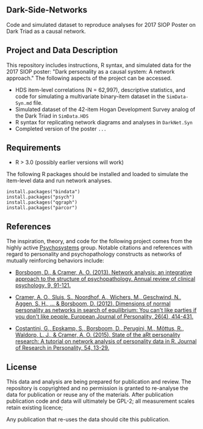 ## Dark-Side-Networks
Code and simulated dataset to reproduce analyses for 2017 SIOP Poster on Dark Triad as a causal network.

## Project and Data Description
This repository includes instructions, R syntax, and simulated data for the 2017 SIOP poster: "Dark personality as a causal system: A network approach." The following aspects of the project can be accessed.

- HDS item-level correlations (N = 62,997), descriptive statistics, and code for simulating a multivariate binary-item dataset in the `SimData-Syn.md` file.
- Simulated dataset of the 42-item Hogan Development Survey analog of the Dark Triad in `SimData.HDS`
- R syntax for replicating network diagrams and analyses in `DarkNet.Syn`
- Completed version of the poster `...`

## Requirements

- R > 3.0 (possibly earlier versions will work)

The following R packages should be installed and loaded to simulate the item-level data and run network analyses. 

```
install.packages("bindata")
install.packages("psych")
install.packages("qgraph")
install.packages("parcor")
```

## References

The inspiration, theory, and code for the following project comes from the highly active [Psychosystems](http://psychosystems.org/) group. Notable citations and references with regard to personality and psychopathology constructs as networks of mutually reinforcing behaviors include:

- [Borsboom, D., & Cramer, A. O. (2013). Network analysis: an integrative approach to the structure of psychopathology. Annual review of clinical psychology, 9, 91-121.](https://www.ncbi.nlm.nih.gov/pubmed/23537483)

- [Cramer, A. O., Sluis, S., Noordhof, A., Wichers, M., Geschwind, N., Aggen, S. H., ... & Borsboom, D. (2012). Dimensions of normal personality as networks in search of equilibrium: You can't like parties if you don't like people. European Journal of Personality, 26(4), 414-431.](http://onlinelibrary.wiley.com/doi/10.1002/per.1866/full)

- [Costantini, G., Epskamp, S., Borsboom, D., Perugini, M., Mõttus, R., Waldorp, L. J., & Cramer, A. O. (2015). State of the aRt personality research: A tutorial on network analysis of personality data in R. Journal of Research in Personality, 54, 13-29.](www.sciencedirect.com/science/article/pii/S0092656614000701)

## License

This data and analysis are being prepared for publication and review. The repository is copyrighted and no permission is granted to re-analyse the data for publication or reuse any of the materials. After publication publication code and data will ultimately be GPL-2; all measurement scales retain existing licence;
    
Any publication that re-uses the data should cite this publication.

